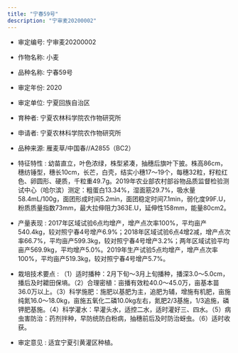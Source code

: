 ```yaml
---
title: "宁春59号"
description: "宁审麦20200002"
---
```

* 审定编号:  宁审麦20200002

*  作物名称:  小麦

*  品种名称:  宁春59号

*  审定年份:  2020

*  审定单位:  宁夏回族自治区

* 育种者:  宁夏农林科学院农作物研究所

*  申请者:  宁夏农林科学院农作物研究所

*  品种来源:  雁麦草/中国春//A2855（BC2）

*  特征特性 : 
幼苗直立，叶色浓绿，株型紧凑，抽穗后旗叶下披。株高86cm，穗纺锤型，穗长10cm，长芒，白壳，结实小穗17～19个，每穗32粒，籽粒红色、卵圆形、硬质，千粒重49.7g。2019年农业部农村部谷物品质监督检验测试中心（哈尔滨）测定：粗蛋白13.34%，湿面筋29.7%，吸水量58.4mL/100g，面团形成时间5.2min，面团稳定时间7.1min，弱化度99F.U，粉质质量指数73mm，最大拉伸阻力363E.U，延伸性158mm，能量80cm2。
 
*  产量表现 : 
2017年区域试验6点均增产，增产点次率100%，平均亩产540.4kg，较对照宁春4号增产6.9%；2018年区域试验6点4增2减，增产点次率66.7%，平均亩产599.3kg，较对照宁春4号增产3.2%；两年区域试验平均亩产569.9kg，平均增产5.0%。2019年生产试验5点均增产，增产点次率100%，平均亩产519.3kg，较对照宁春4号增产5.7%。

*  栽培技术要点 : 
（1）适时播种：2月下旬～3月上旬播种，播深3.0～5.0cm，播后及时耱田保墒。（2）合理密植：亩播有效粒40.0～45.0万，亩基本苗36.0万以上。（3）科学施肥：施肥以基肥为主，追肥为辅，增施有机肥，亩施纯氮16.0～18.0kg，亩施五氧化二磷10.0kg左右，氮肥2/3基施，1/3追施，磷钾肥基施。（4）科学灌水：早灌头水，适控二水，适时灌好三、四水。（5）病虫害防治：药剂拌种，早防统防白粉病，抽穗前后及时防治蚜虫。（6）适时收获。

*  审定意见 : 
适宜宁夏引黄灌区种植。
